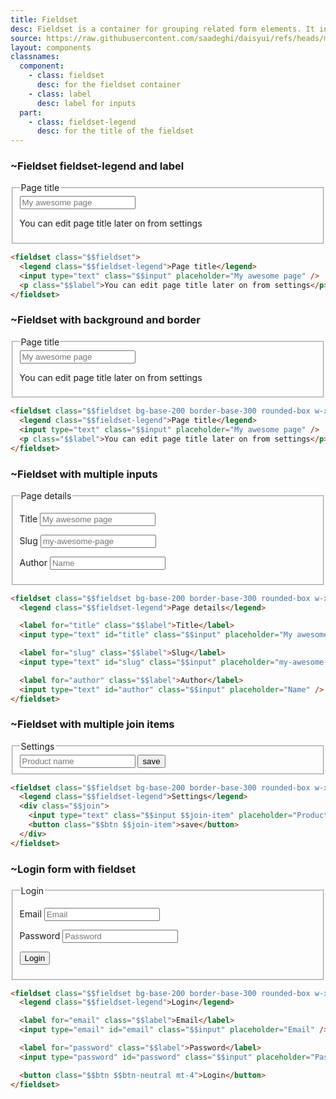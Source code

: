 ```yaml
---
title: Fieldset
desc: Fieldset is a container for grouping related form elements. It includes fieldset-legend as a title and label as a description.
source: https://raw.githubusercontent.com/saadeghi/daisyui/refs/heads/master/packages/daisyui/src/components/fieldset.css
layout: components
classnames:
  component:
    - class: fieldset
      desc: for the fieldset container
    - class: label
      desc: label for inputs
  part:
    - class: fieldset-legend
      desc: for the title of the fieldset
---
```


<script>
  import Component from "$components/Component.svelte"
  import Translate from "$components/Translate.svelte"
</script>

### ~Fieldset fieldset-legend and label

<fieldset class="fieldset w-xs">
  <legend class="fieldset-legend">Page title</legend>
  <input type="text" class="input" placeholder="My awesome page" />
  <p class="label">You can edit page title later on from settings</p>
</fieldset>

```html
<fieldset class="$$fieldset">
  <legend class="$$fieldset-legend">Page title</legend>
  <input type="text" class="$$input" placeholder="My awesome page" />
  <p class="$$label">You can edit page title later on from settings</p>
</fieldset>
```

### ~Fieldset with background and border

<fieldset class="fieldset w-xs bg-base-200 border border-base-300 p-4 rounded-box">
  <legend class="fieldset-legend">Page title</legend>
  <input type="text" class="input" placeholder="My awesome page" />
  <p class="label">You can edit page title later on from settings</p>
</fieldset>

```html
<fieldset class="$$fieldset bg-base-200 border-base-300 rounded-box w-xs border p-4">
  <legend class="$$fieldset-legend">Page title</legend>
  <input type="text" class="$$input" placeholder="My awesome page" />
  <p class="$$label">You can edit page title later on from settings</p>
</fieldset>
```

### ~Fieldset with multiple inputs

<fieldset class="fieldset w-xs bg-base-200 border border-base-300 p-4 rounded-box">
  <legend class="fieldset-legend">Page details</legend>
 
  <label for="title" class="label">Title</label>
  <input type="text" id="title" class="input" placeholder="My awesome page" />

  <label for="slug" class="label">Slug</label>
  <input type="text" id="slug" class="input" placeholder="my-awesome-page" />

  <label for="author" class="label">Author</label>
  <input type="text" id="author" class="input" placeholder="Name" />
</fieldset>

```html
<fieldset class="$$fieldset bg-base-200 border-base-300 rounded-box w-xs border p-4">
  <legend class="$$fieldset-legend">Page details</legend>

  <label for="title" class="$$label">Title</label>
  <input type="text" id="title" class="$$input" placeholder="My awesome page" />

  <label for="slug" class="$$label">Slug</label>
  <input type="text" id="slug" class="$$input" placeholder="my-awesome-page" />

  <label for="author" class="$$label">Author</label>
  <input type="text" id="author" class="$$input" placeholder="Name" />
</fieldset>
```

### ~Fieldset with multiple join items

<fieldset class="fieldset w-xs bg-base-200 border border-base-300 p-4 rounded-box">
  <legend class="fieldset-legend">Settings</legend>
  <div class="join">
    <input type="text" class="input join-item" placeholder="Product name" />
    <button class="btn join-item">save</button>
  </div>
</fieldset>

```html
<fieldset class="$$fieldset bg-base-200 border-base-300 rounded-box w-xs border p-4">
  <legend class="$$fieldset-legend">Settings</legend>
  <div class="$$join">
    <input type="text" class="$$input $$join-item" placeholder="Product name" />
    <button class="$$btn $$join-item">save</button>
  </div>
</fieldset>
```

### ~Login form with fieldset

<fieldset class="fieldset w-xs bg-base-200 border border-base-300 p-4 rounded-box">
  <legend class="fieldset-legend">Login</legend>

  <label for="email" class="label">Email</label>
  <input type="email" id="email" class="input" placeholder="Email" />

  <label for="password" class="label">Password</label>
  <input type="password" id="password" class="input" placeholder="Password" />

  <button class="btn btn-neutral mt-4">Login</button>
</fieldset>

```html
<fieldset class="$$fieldset bg-base-200 border-base-300 rounded-box w-xs border p-4">
  <legend class="$$fieldset-legend">Login</legend>

  <label for="email" class="$$label">Email</label>
  <input type="email" id="email" class="$$input" placeholder="Email" />

  <label for="password" class="$$label">Password</label>
  <input type="password" id="password" class="$$input" placeholder="Password" />

  <button class="$$btn $$btn-neutral mt-4">Login</button>
</fieldset>
```
